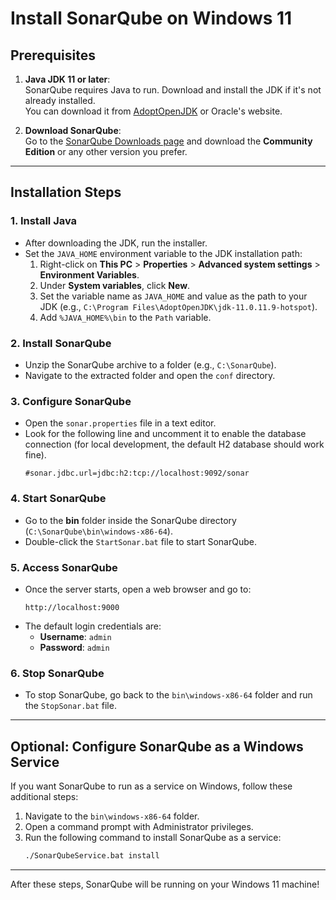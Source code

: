# Install SonarQube on Windows 11

## Prerequisites

1. **Java JDK 11 or later**:  
   SonarQube requires Java to run. Download and install the JDK if it's not already installed.  
   You can download it from [AdoptOpenJDK](https://adoptium.net/) or Oracle's website.

2. **Download SonarQube**:  
   Go to the [SonarQube Downloads page](https://www.sonarqube.org/downloads/) and download the **Community Edition** or any other version you prefer.

---

## Installation Steps

### 1. Install Java

- After downloading the JDK, run the installer.
- Set the `JAVA_HOME` environment variable to the JDK installation path:
    1. Right-click on **This PC** > **Properties** > **Advanced system settings** > **Environment Variables**.
    2. Under **System variables**, click **New**.
    3. Set the variable name as `JAVA_HOME` and value as the path to your JDK (e.g., `C:\Program Files\AdoptOpenJDK\jdk-11.0.11.9-hotspot`).
    4. Add `%JAVA_HOME%\bin` to the `Path` variable.

### 2. Install SonarQube

- Unzip the SonarQube archive to a folder (e.g., `C:\SonarQube`).
- Navigate to the extracted folder and open the `conf` directory.

### 3. Configure SonarQube

- Open the `sonar.properties` file in a text editor.
- Look for the following line and uncomment it to enable the database connection (for local development, the default H2 database should work fine).
    ```properties
    #sonar.jdbc.url=jdbc:h2:tcp://localhost:9092/sonar
    ```

### 4. Start SonarQube

- Go to the **bin** folder inside the SonarQube directory (`C:\SonarQube\bin\windows-x86-64`).
- Double-click the `StartSonar.bat` file to start SonarQube.

### 5. Access SonarQube

- Once the server starts, open a web browser and go to:
    ```
    http://localhost:9000
    ```
- The default login credentials are:
    - **Username**: `admin`
    - **Password**: `admin`

### 6. Stop SonarQube

- To stop SonarQube, go back to the `bin\windows-x86-64` folder and run the `StopSonar.bat` file.

---

## Optional: Configure SonarQube as a Windows Service

If you want SonarQube to run as a service on Windows, follow these additional steps:

1. Navigate to the `bin\windows-x86-64` folder.
2. Open a command prompt with Administrator privileges.
3. Run the following command to install SonarQube as a service:
    ```bash
    ./SonarQubeService.bat install
    ```

---

After these steps, SonarQube will be running on your Windows 11 machine!
